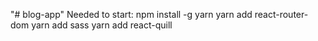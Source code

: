 "# blog-app"
Needed to start: 
npm install -g yarn
yarn add react-router-dom
yarn add sass
yarn add react-quill